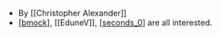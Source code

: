 - By [[Christopher Alexander]]
- [[bmock]], [[EduneV]], [[seconds_0]] are all interested.

[//begin]: # "Autogenerated link references for markdown compatibility"
[bmock]: bmock "bmock"
[seconds_0]: seconds_0 "Seconds_0"
[//end]: # "Autogenerated link references"